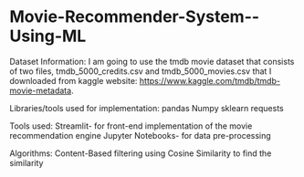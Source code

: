 # Movie-Recommender-System--Using-ML
Dataset Information:
I am going to use the tmdb movie dataset that consists of two files,
tmdb_5000_credits.csv and tmdb_5000_movies.csv that I downloaded from kaggle website: https://www.kaggle.com/tmdb/tmdb-movie-metadata.

Libraries/tools used for implementation:
pandas
Numpy
sklearn
requests

Tools used:
Streamlit- for front-end implementation of the movie recommendation engine
Jupyter Notebooks- for data pre-processing

Algorithms:
Content-Based filtering using Cosine Similarity to find the similarity
